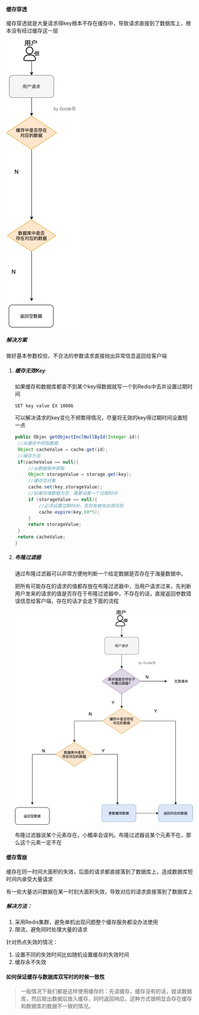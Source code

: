 #### 缓存穿透

缓存穿透就是大量请求得key根本不存在缓存中，导致请求直接到了数据库上，根本没有经过缓存这一层

![缓存穿透情况](../images/缓存穿透情况.png)

##### 解决方案

做好基本参数校验，不合法的参数请求直接抛出异常信息返回给客户端

1. ##### 缓存无效Key

   如果缓存和数据库都查不到某个key得数据就写一个到Redis中去并设置过期时间

   ```shell
   SET key value EX 10086
   ```

   可以解决请求的key变化不频繁得情况，尽量将无效的key得过期时间设置短一点

   ```java
   public Objec getObjectInclNullById(Integer id){
   	//从缓存中获取数据
   	Object cacheValue = cache.get(id);
   	//缓存为空
   	if(cacheValue == null){
   		//从数据库中获取
   		Object storageValue = storage.get(key);
   		//缓存空对象
   		cache.set(key,storageValue);
   		//如果存储数据为空，需要设置一个过期时间
   		if (storageValue == null){
   			//必须设置过期时间，否则有被攻击得风险
   			cache.expire(key,60*5);
   		}
   		return storageValue;
   	}
   	return cacheValue;
   }
   ```

2. ##### 布隆过滤器

   通过布隆过滤器可以非常方便地判断一个给定数据是否存在于海量数据中。

   把所有可能存在的请求的值都存放在布隆过滤器中，当用户请求过来，先判断用户发来的请求的值是否存在于布隆过滤器中，不存在的话，直接返回参数错误信息给客户端，存在的话才会走下面的流程

   ![布隆过滤器](../images/布隆过滤器处理.png)

   布隆过滤器说某个元素存在，小概率会误判。布隆过滤器说某个元素不在，那么这个元素一定不在

   

#### 缓存雪崩

缓存在同一时间大面积的失效，后面的请求都直接落到了数据库上，造成数据库短时间内承受大量请求

有一些大量访问数据在某一时刻大面积失效，导致对应的请求直接落到了数据库上

##### 解决方法：

1. 采用Redis集群，避免单机出现问题整个缓存服务都没办法使用
2. 限流，避免同时处理大量的请求

针对热点失效的情况：

1. 设置不同的失效时间比如随机设置缓存的失效时间
2. 缓存永不失效

#### 如何保证缓存与数据库双写时的时候一致性

> 一般情况下我们都是这样使用缓存的：先读缓存，缓存没有的话，就读数据库，然后取出数据后放入缓存，同时返回响应，这种方式很明显会存在缓存和数据库的数据不一致的情况。

